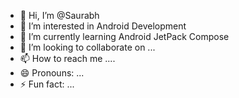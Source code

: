 - 👋 Hi, I’m @Saurabh
- 👀 I’m interested in Android Development
- 🌱 I’m currently learning Android JetPack Compose
- 💞️ I’m looking to collaborate on ...
- 📫 How to reach me ....
- 😄 Pronouns: ...
- ⚡ Fun fact: ...

<!---
saurabhthakur21/saurabhthakur21 is a ✨ special ✨ repository because its `README.md` (this file) appears on your GitHub profile.
You can click the Preview link to take a look at your changes.
--->
